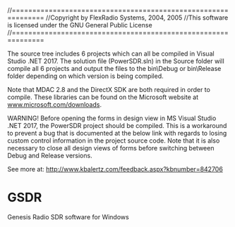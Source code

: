 //==============================================================
//Copyright by FlexRadio Systems, 2004, 2005
//This software is licensed under the GNU General Public License
//==============================================================

The source tree includes 6 projects which can all be compiled 
in Visual Studio .NET 2017.  The solution file (PowerSDR.sln) in 
the Source folder will compile all 6 projects and output the 
files to the bin\Debug or bin\Release folder depending on which
version is being compiled.

Note that MDAC 2.8 and the DirectX SDK are both required in
order to compile.  These libraries can be found on the Microsoft
website at www.microsoft.com/downloads.

WARNING!  Before opening the forms in design view in MS Visual
Studio .NET 2017, the PowerSDR project should be compiled.  This
is a workaround to prevent a bug that is documented at the below
link with regards to losing custom control information in the
project source code.  Note that it is also necessary to close all
design views of forms before switching between Debug and Release
versions.

See more at: http://www.kbalertz.com/feedback.aspx?kbnumber=842706

# GSDR
Genesis Radio SDR software for Windows
